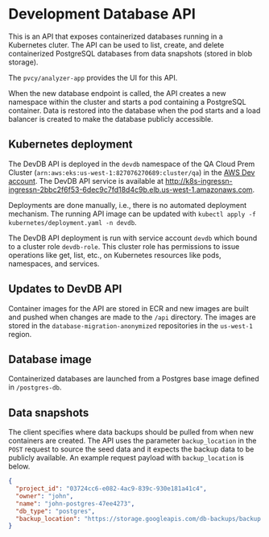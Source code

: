 # Development Database API

This is an API that exposes containerized databases running in a Kubernetes cluter. The API can be used to list, create, and delete containerized PostgreSQL databases from data snapshots (stored in blob storage).

The `pvcy/analyzer-app` provides the UI for this API.

When the new database endpoint is called, the API creates a new namespace within the cluster and starts a pod containing a PostgreSQL container. Data is restored into the database when the pod starts and a load balancer is created to make the database publicly accessible.

## Kubernetes deployment

The DevDB API is deployed in the `devdb` namespace of the QA Cloud Prem Cluster (`arn:aws:eks:us-west-1:827076270689:cluster/qa`) in the [AWS Dev account](https://github.com/pvcy/infrastructure). 
The DevDB API service is available at http://k8s-ingressn-ingressn-2bbc2f6f53-6dec9c7fd18d4c9b.elb.us-west-1.amazonaws.com.

Deployments are done manually, i.e., there is no automated deployment mechanism. The running API image can be updated with `kubectl apply -f kubernetes/deployment.yaml -n devdb`.

The DevDB API deployment is run with service account `devdb` which bound to a cluster role `devdb-role`. This cluster role has permissions to issue operations like get, list, etc., on Kubernetes resources like pods, namespaces, and services. 

## Updates to DevDB API

Container images for the API are stored in ECR and new images are built and pushed when changes are made to the `/api` directory. The images are stored in the `database-migration-anonymized` repositories in the `us-west-1` region.


## Database image

Containerized databases are launched from a Postgres base image defined in `/postgres-db`.

## Data snapshots

The client specifies where data backups should be pulled from when new containers are created. The API uses the parameter `backup_location` in the `POST` request to source the seed data and it expects the backup data to be publicly available. An example request payload with `backup_location` is below.

```json
{
  "project_id": "03724cc6-e082-4ac9-839c-930e181a41c4",
  "owner": "john",
  "name": "john-postgres-47ee4273",
  "db_type": "postgres",
  "backup_location": "https://storage.googleapis.com/db-backups/backup.sql"
}
```